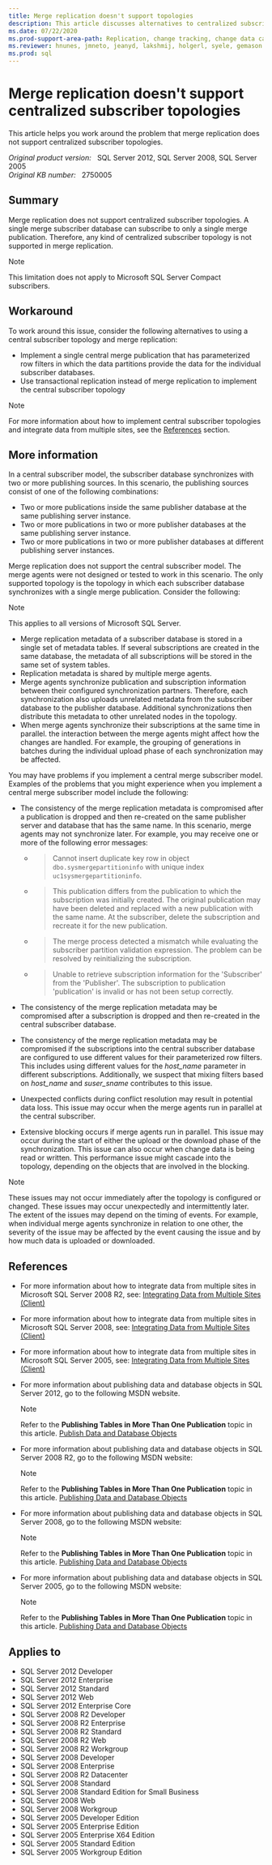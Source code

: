 ```yaml
---
title: Merge replication doesn't support topologies
description: This article discusses alternatives to centralized subscriber topologies in SQL Server.
ms.date: 07/22/2020
ms.prod-support-area-path: Replication, change tracking, change data capture
ms.reviewer: hnunes, jmneto, jeanyd, lakshmij, holgerl, syele, gemason
ms.prod: sql
---
```

# Merge replication doesn't support centralized subscriber topologies

This article helps you work around the problem that merge replication does not support centralized subscriber topologies.

_Original product version:_ &nbsp; SQL Server 2012, SQL Server 2008, SQL Server 2005  
_Original KB number:_ &nbsp; 2750005

## Summary

Merge replication does not support centralized subscriber topologies. A single merge subscriber database can subscribe to only a single merge publication. Therefore, any kind of centralized subscriber topology is not supported in merge replication.

> [!NOTE]
> This limitation does not apply to Microsoft SQL Server Compact subscribers.

## Workaround

To work around this issue, consider the following alternatives to using a central subscriber topology and merge replication:

- Implement a single central merge publication that has parameterized row filters in which the data partitions provide the data for the individual subscriber databases.
- Use transactional replication instead of merge replication to implement the central subscriber topology

> [!NOTE]
> For more information about how to implement central subscriber topologies and integrate data from multiple sites, see the [References](#references) section.

## More information

In a central subscriber model, the subscriber database synchronizes with two or more publishing sources. In this scenario, the publishing sources consist of one of the following combinations:

- Two or more publications inside the same publisher database at the same publishing server instance.
- Two or more publications in two or more publisher databases at the same publishing server instance.
- Two or more publications in two or more publisher databases at different publishing server instances.

Merge replication does not support the central subscriber model. The merge agents were not designed or tested to work in this scenario. The only supported topology is the topology in which each subscriber database synchronizes with a single merge publication. Consider the following:

> [!NOTE]
> This applies to all versions of Microsoft SQL Server.

- Merge replication metadata of a subscriber database is stored in a single set of metadata tables. If several subscriptions are created in the same database, the metadata of all subscriptions will be stored in the same set of system tables.
- Replication metadata is shared by multiple merge agents.
- Merge agents synchronize publication and subscription information between their configured synchronization partners. Therefore, each synchronization also uploads unrelated metadata from the subscriber database to the publisher database. Additional synchronizations then distribute this metadata to other unrelated nodes in the topology.
- When merge agents synchronize their subscriptions at the same time in parallel. the interaction between the merge agents might affect how the changes are handled. For example, the grouping of generations in batches during the individual upload phase of each synchronization may be affected.

You may have problems if you implement a central merge subscriber model. Examples of the problems that you might experience when you implement a central merge subscriber model include the following:

- The consistency of the merge replication metadata is compromised after a publication is dropped and then re-created on the same publisher server and database that has the same name. In this scenario, merge agents may not synchronize later. For example, you may receive one or more of the following error messages:

  - > Cannot insert duplicate key row in object `dbo.sysmergepartitioninfo` with unique index `uc1sysmergepartitioninfo`.

  - > This publication differs from the publication to which the subscription was initially created. The original publication may have been deleted and replaced with a new publication with the same name. At the subscriber, delete the subscription and recreate it for the new publication.

  - > The merge process detected a mismatch while evaluating the subscriber partition validation expression. The problem can be resolved by reinitializing the subscription.

  - > Unable to retrieve subscription information for the 'Subscriber' from the 'Publisher'. The subscription to publication 'publication' is invalid or has not been setup correctly.

- The consistency of the merge replication metadata may be compromised after a subscription is dropped and then re-created in the central subscriber database.
- The consistency of the merge replication metadata may be compromised if the subscriptions into the central subscriber database are configured to use different values for their parameterized row filters. This includes using different values for the *host_name* parameter in different subscriptions. Additionally, we suspect that mixing filters based on *host_name* and *suser_sname* contributes to this issue.
- Unexpected conflicts during conflict resolution may result in potential data loss. This issue may occur when the merge agents run in parallel at the central subscriber.
- Extensive blocking occurs if merge agents run in parallel. This issue may occur during the start of either the upload or the download phase of the synchronization. This issue can also occur when change data is being read or written. This performance issue might cascade into the topology, depending on the objects that are involved in the blocking.

> [!NOTE]
> These issues may not occur immediately after the topology is configured or changed. These issues may occur unexpectedly and intermittently later. The extent of the issues may depend on the timing of events. For example, when individual merge agents synchronize in relation to one other, the severity of the issue may be affected by the event causing the issue and by how much data is uploaded or downloaded.

## References

- For more information about how to integrate data from multiple sites in Microsoft SQL Server 2008 R2, see: [Integrating Data from Multiple Sites (Client)](/previous-versions/sql/sql-server-2008-r2/ms151790(v=sql.105))

- For more information about how to integrate data from multiple sites in Microsoft SQL Server 2008, see: [Integrating Data from Multiple Sites (Client)](/previous-versions/sql/sql-server-2008/ms151790(v=sql.100))

- For more information about how to integrate data from multiple sites in Microsoft SQL Server 2005, see: [Integrating Data from Multiple Sites (Client)](/previous-versions/sql/sql-server-2005/ms151790(v=sql.90))

- For more information about publishing data and database objects in SQL Server 2012, go to the following MSDN website.

    > [!NOTE]
    > Refer to the **Publishing Tables in More Than One Publication** topic in this article. [Publish Data and Database Objects](/sql/relational-databases/replication/publish/publish-data-and-database-objects)

- For more information about publishing data and database objects in SQL Server 2008 R2, go to the following MSDN website:

    > [!NOTE]
    > Refer to the **Publishing Tables in More Than One Publication** topic in this article. [Publishing Data and Database Objects](/previous-versions/sql/sql-server-2008-r2/ms152559(v=sql.105))

- For more information about publishing data and database objects in SQL Server 2008, go to the following MSDN website:

    > [!NOTE]
    > Refer to the **Publishing Tables in More Than One Publication** topic in this article. [Publishing Data and Database Objects](/previous-versions/sql/sql-server-2008/ms152559(v=sql.100))

- For more information about publishing data and database objects in SQL Server 2005, go to the following MSDN website:

    > [!NOTE]
    > Refer to the **Publishing Tables in More Than One Publication** topic in this article. [Publishing Data and Database Objects](/previous-versions/sql/sql-server-2005/ms152559(v=sql.90))

## Applies to

- SQL Server 2012 Developer
- SQL Server 2012 Enterprise
- SQL Server 2012 Standard
- SQL Server 2012 Web
- SQL Server 2012 Enterprise Core
- SQL Server 2008 R2 Developer
- SQL Server 2008 R2 Enterprise
- SQL Server 2008 R2 Standard
- SQL Server 2008 R2 Web
- SQL Server 2008 R2 Workgroup
- SQL Server 2008 Developer
- SQL Server 2008 Enterprise
- SQL Server 2008 R2 Datacenter
- SQL Server 2008 Standard
- SQL Server 2008 Standard Edition for Small Business
- SQL Server 2008 Web
- SQL Server 2008 Workgroup
- SQL Server 2005 Developer Edition
- SQL Server 2005 Enterprise Edition
- SQL Server 2005 Enterprise X64 Edition
- SQL Server 2005 Standard Edition
- SQL Server 2005 Workgroup Edition
